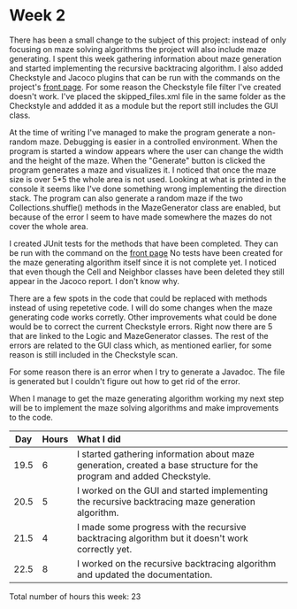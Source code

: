 # Week 2

There has been a small change to the subject of this project: instead of only focusing on maze solving algorithms the project will also include maze generating. I spent this week gathering information about maze generation and started implementing the recursive backtracing algorithm. I also added Checkstyle and Jacoco plugins that can be run with the commands on the project's [front page](https://github.com/H4m5t3r/Comparison-of-maze-solving-algorithms). For some reason the Checkstyle file filter I've created doesn't work. I've placed the skipped_files.xml file in the same folder as the Checkstyle and addded it as a module but the report still includes the GUI class.

At the time of writing I've managed to make the program generate a non-random maze. Debugging is easier in a controlled environment. When the program is started a window appears where the user can change the width and the height of the maze. When the "Generate" button is clicked the program generates a maze and visualizes it. I noticed that once the maze size is over 5*5 the whole area is not used. Looking at what is printed in the console it seems like I've done something wrong implementing the direction stack. The program can also generate a random maze if the two Collections.shuffle() methods in the MazeGenerator class are enabled, but because of the error I seem to have made somewhere the mazes do not cover the whole area.

I created JUnit tests for the methods that have been completed. They can be run with the command on the [front page](https://github.com/H4m5t3r/Comparison-of-maze-solving-algorithms) No tests have been created for the maze generating algorithm itself since it is not complete yet. I noticed that even though the Cell and Neighbor classes have been deleted they still appear in the Jacoco report. I don't know why.

There are a few spots in the code that could be replaced with methods instead of using repetetive code. I will do some changes when the maze generating code works corretly. Other improvements what could be done would be to correct the current Checkstyle errors. Right now there are 5 that are linked to the Logic and MazeGenerator classes. The rest of the errors are related to the GUI class which, as mentioned earlier, for some reason is still included in the Checkstyle scan.

For some reason there is an error when I try to generate a Javadoc. The file is generated but I couldn't figure out how to get rid of the error.

When I manage to get the maze generating algorithm working my next step will be to implement the maze solving algorithms and make improvements to the code.

| Day | Hours | What I did  |
| :----:|:-----| :-----|
|19.5|6| I started gathering information about maze generation, created a base structure for the program and added Checkstyle. |
|20.5|5| I worked on the GUI and started implementing the recursive backtracing maze generation algorithm. |
|21.5|4| I made some progress with the recursive backtracing algorithm but it doesn't work correctly yet. |
|22.5|8| I worked on the recursive backtracing algorithm and updated the documentation. |

Total number of hours this week: 23
